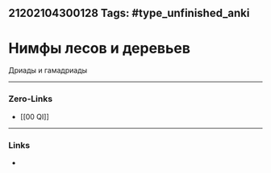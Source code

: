 21202104300128
Tags: #type_unfinished_anki 
---
# Нимфы лесов и деревьев

Дриады и гамадриады

---
### Zero-Links
- [[00 QI]]
---
### Links
-